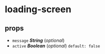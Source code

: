 # loading-screen 



## props 
- `message` ***String*** (*optional*) 
- `active` ***Boolean*** (*optional*) `default: false` 




